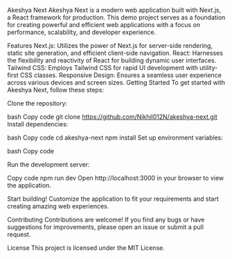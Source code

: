 
Akeshya Next
Akeshya Next is a modern web application built with Next.js, a React framework for production. This demo project serves as a foundation for creating powerful and efficient web applications with a focus on performance, scalability, and developer experience.

Features
Next.js: Utilizes the power of Next.js for server-side rendering, static site generation, and efficient client-side navigation.
React: Harnesses the flexibility and reactivity of React for building dynamic user interfaces.
Tailwind CSS: Employs Tailwind CSS for rapid UI development with utility-first CSS classes.
Responsive Design: Ensures a seamless user experience across various devices and screen sizes.
Getting Started
To get started with Akeshya Next, follow these steps:

Clone the repository:

bash
Copy code
git clone https://github.com/Nikhil012N/akeshya-next.git
Install dependencies:

bash
Copy code
cd akeshya-next
npm install
Set up environment variables:

bash
Copy code

Run the development server:

Copy code
npm run dev
Open http://localhost:3000 in your browser to view the application.

Start building! Customize the application to fit your requirements and start creating amazing web experiences.

Contributing
Contributions are welcome! If you find any bugs or have suggestions for improvements, please open an issue or submit a pull request.

License
This project is licensed under the MIT License.


